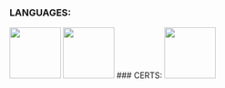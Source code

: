 ### LANGUAGES:
<img src="https://assets-global.website-files.com/5fc82ceef95f49286b9a1737/623ca6569cbafb2e00dde673_Cert-Icon-PC-Pro.png" height="90" width="90">
<img src="https://upload.wikimedia.org/wikipedia/commons/2/2f/PowerShell_5.0_icon.png" height="90" width="90">
### CERTS:
<img src="https://www.pngall.com/wp-content/uploads/5/Linux-Logo-PNG-File.png" height="90" width="90">
<!--
**noahdub/noahdub** is a ✨ _special_ ✨ repository because its `README.md` (this file) appears on your GitHub profile.

Here are some ideas to get you started:

- 🔭 I’m currently working on ...
- 🌱 I’m currently learning ...
- 👯 I’m looking to collaborate on ...
- 🤔 I’m looking for help with ...
- 💬 Ask me about ...
- 📫 How to reach me: ...
- 😄 Pronouns: ...
- ⚡ Fun fact: ...
-->
